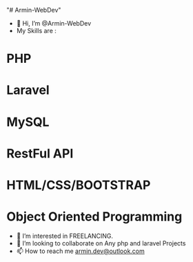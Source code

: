 "# Armin-WebDev" 
- 👋 Hi, I’m @Armin-WebDev
- My Skills are :
# PHP
# Laravel
# MySQL
# RestFul API
# HTML/CSS/BOOTSTRAP
# Object Oriented Programming
- 👀 I’m interested in FREELANCING.
- 💞️ I’m looking to collaborate on Any php and laravel Projects
- 📫 How to reach me armin.dev@outlook.com

